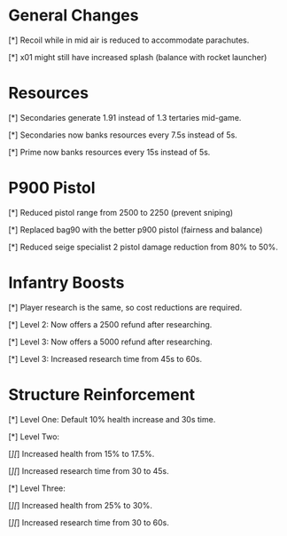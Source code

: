 # General Changes
[*] Recoil while in mid air is reduced to accommodate parachutes.

[*] x01 might still have increased splash (balance with rocket launcher)

# Resources
[*] Secondaries generate 1.91 instead of 1.3 tertaries mid-game.

[*] Secondaries now banks resources every 7.5s instead of 5s.

[*] Prime now banks resources every 15s instead of 5s.

# P900 Pistol
[*] Reduced pistol range from 2500 to 2250 (prevent sniping)

[*] Replaced bag90 with the better p900 pistol (fairness and balance)

[*] Reduced seige specialist 2 pistol damage reduction from 80% to 50%.

# Infantry Boosts
[*] Player research is the same, so cost reductions are required.

[*] Level 2: Now offers a 2500 refund after researching.

[*] Level 3: Now offers a 5000 refund after researching.

[*] Level 3: Increased research time from 45s to 60s.

# Structure Reinforcement
[*] Level One: Default 10% health increase and 30s time.

[*] Level Two:

[*][*] Increased health from 15% to 17.5%.

[*][*] Increased research time from 30 to 45s.

[*] Level Three: 

[*][*] Increased health from 25% to 30%.

[*][*] Increased research time from 30 to 60s.

